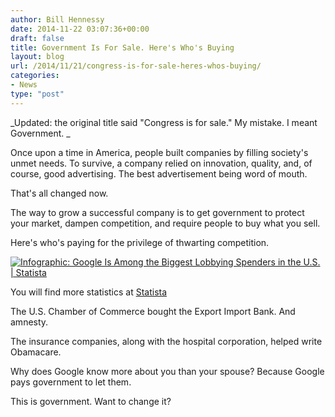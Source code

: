 ```yaml
---
author: Bill Hennessy
date: 2014-11-22 03:07:36+00:00
draft: false
title: Government Is For Sale. Here's Who's Buying
layout: blog
url: /2014/11/21/congress-is-for-sale-heres-whos-buying/
categories:
- News
type: "post"
---
```


_Updated: the original title said "Congress is for sale."  My mistake. I meant Government. _

Once upon a time in America, people built companies by filling society's unmet needs. To survive, a company relied on innovation, quality, and, of course, good advertising. The best advertisement being word of mouth.

That's all changed now.

The way to grow a successful company is to get government to protect your market, dampen competition, and require people to buy what you sell.

Here's who's paying for the privilege of thwarting competition.

[![Infographic: Google Is Among the Biggest Lobbying Spenders in the U.S. | Statista](https://d28wbuch0jlv7v.cloudfront.net/images/infografik/normal/chartoftheday_2517_Top_10_Lobbying_Spenders_2014_n.jpg)
](https://www.statista.com/chart/2517/top-10-lobbying-spenders-2014/)

You will find more statistics at [Statista](https://www.statista.com/)

The U.S. Chamber of Commerce bought the Export Import Bank. And amnesty.

The insurance companies,  along with the hospital corporation, helped write Obamacare.

Why does Google know more about you than your spouse? Because Google pays government to let them.

This is government. Want to change it?  
  

